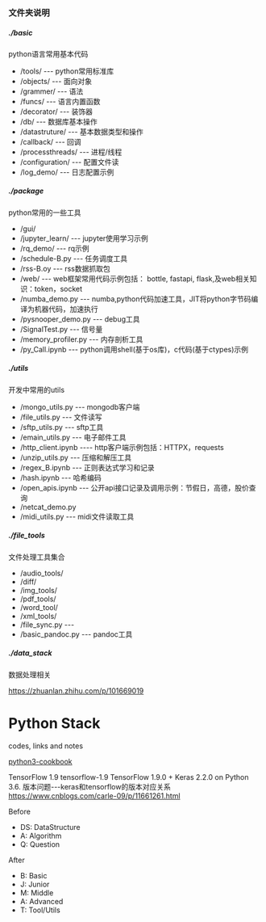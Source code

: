 
### 文件夹说明
##### ./basic
python语言常用基本代码
- /tools/  --- python常用标准库
- /objects/ --- 面向对象
- /grammer/ --- 语法
- /funcs/  --- 语言内置函数
- /decorator/ --- 装饰器
- /db/ --- 数据库基本操作
- /datastruture/ --- 基本数据类型和操作
- /callback/ --- 回调
- /processthreads/ --- 进程/线程
- /configuration/ --- 配置文件读
- /log_demo/ --- 日志配置示例

##### ./package
python常用的一些工具
- /gui/
- /jupyter_learn/  --- jupyter使用学习示例
- /rq_demo/ --- rq示例
- /schedule-B.py --- 任务调度工具
- /rss-B.oy  --- rss数据抓取包
- /web/ --- web框架常用代码示例包括： bottle, fastapi, flask,及web相关知识：token，socket
- /numba_demo.py --- numba,python代码加速工具，JIT将python字节码编译为机器代码，加速执行
- /pysnooper_demo.py --- debug工具
- /SignalTest.py --- 信号量
- /memory_profiler.py --- 内存剖析工具
- /py_Call.ipynb --- python调用shell(基于os库)，c代码(基于ctypes)示例



##### ./utils
开发中常用的utils
- /mongo_utils.py --- mongodb客户端
- /file_utils.py  --- 文件读写
- /sftp_utils.py  --- sftp工具
- /emain_utils.py --- 电子邮件工具
- /http_client.ipynb  ---- http客户端示例包括：HTTPX，requests
- /unzip_utils.py  --- 压缩和解压工具
- /regex_B.ipynb    ---   正则表达式学习和记录
- /hash.ipynb  ---  哈希编码
- /open_apis.ipynb  ---  公开api接口记录及调用示例：节假日，高德，股价查询
- /netcat_demo.py
- /midi_utils.py  ---  midi文件读取工具


##### ./file_tools
文件处理工具集合
- /audio_tools/
- /diff/
- /img_tools/
- /pdf_tools/
- /word_tool/
- /xml_tools/
- /file_sync.py ---
- /basic_pandoc.py --- pandoc工具

##### ./data_stack
数据处理相关




https://zhuanlan.zhihu.com/p/101669019

# Python Stack

 codes, links and notes


[python3-cookbook](https://python3-cookbook.readthedocs.io/zh_CN/latest/)


TensorFlow 1.9	tensorflow-1.9	TensorFlow 1.9.0 + Keras 2.2.0 on Python 3.6.
版本问题---keras和tensorflow的版本对应关系
https://www.cnblogs.com/carle-09/p/11661261.html


Before
- DS: DataStructure
- A: Algorithm
- Q: Question

After
- B: Basic
- J: Junior
- M: Middle
- A: Advanced
- T: Tool/Utils